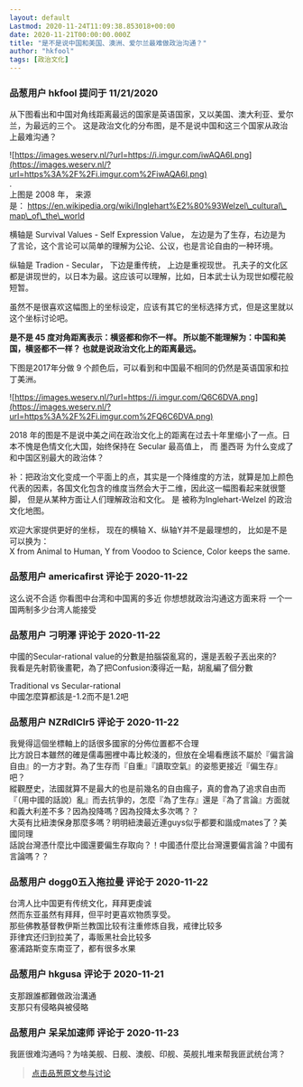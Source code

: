 ```yaml
---
layout: default
Lastmod: 2020-11-24T11:09:38.853018+00:00
date: 2020-11-21T00:00:00.000Z
title: "是不是说中国和美国、澳洲、爱尔兰最难做政治沟通？"
author: "hkfool"
tags: [政治文化]
---
```



### 品葱用户 **hkfool** 提问于 11/21/2020
    
从下图看出和中国对角线距离最远的国家是英语国家，又以美国、澳大利亚、爱尔兰，为最远的三个。 这是政治文化的分布图，是不是说中国和这三个国家从政治上最难沟通？  
  
  
![https://images.weserv.nl/?url=https://i.imgur.com/iwAQA6I.png](https://images.weserv.nl/?url=https%3A%2F%2Fi.imgur.com%2FiwAQA6I.png)  
.   
上图是 2008 年， 来源是： https://en.wikipedia.org/wiki/Inglehart%E2%80%93Welzel\_cultural\_map\_of\_the\_world  
  
横轴是 Survival Values - Self Expression Value， 左边是为了生存，右边是为了言论，这个言论可以简单的理解为公论、公议，也是言论自由的一种环境。  
  
纵轴是 Tradion - Secular， 下边是重传统， 上边是重视现世。 孔夫子的文化区都是讲现世的，以日本为最。这应该可以理解，比如，日本武士认为现世如樱花般短暂。  
  
虽然不是很喜欢这幅图上的坐标设定，应该有其它的坐标选择方式，但是这里就以这个坐标讨论吧。  
  
**是不是 45 度对角距离表示：横竖都和你不一样。 所以能不能理解为：中国和美国，横竖都不一样？ 也就是说政治文化上的距离最远。**  
  
  
下图是2017年分做 9 个颜色后，可以看到和中国最不相同的仍然是英语国家和拉丁美洲。  
  
  
![https://images.weserv.nl/?url=https://i.imgur.com/Q6C6DVA.png](https://images.weserv.nl/?url=https%3A%2F%2Fi.imgur.com%2FQ6C6DVA.png)  
  
  
2018 年的图是不是说中美之间在政治文化上的距离在过去十年里缩小了一点。日本不愧是色情文化大国，始终保持在 Secular 最高值上， 而 墨西哥 为什么变成了和中国区别最大的政治体？  
  
  
补：把政治文化变成一个平面上的点，其实是一个降维度的方法，就算是加上颜色代表的因素，各国文化包含的维度当然会大于二维，因此这一幅图看起来就很蹩脚， 但是从某种方面让人们理解政治和文化。 是 被称为Inglehart-Welzel 的政治文化地图。  
  
欢迎大家提供更好的坐标， 现在的横轴 X、纵轴Y并不是最理想的， 比如是不是可以换为：  
X from Animal to Human, Y from Voodoo to Science, Color keeps the same.
    
                

### 品葱用户 **americafirst** 评论于 2020-11-22
        
这么说不合适 你看图中台湾和中国离的多近 你想想就政治沟通这方面来将 一个一国两制多少台湾人能接受
        
                

### 品葱用户 **刁明澤** 评论于 2020-11-22
        
中國的Secular-rational value的分數是拍腦袋亂寫的，還是丟骰子丟出來的?  
我看是先射箭後畫靶，為了把Confusion湊得近一點，胡亂編了個分數  
  
Traditional vs Secular-rational  
中國怎麼算都該是-1.2而不是1.2吧
        
                

### 品葱用户 **NZRdlClr5** 评论于 2020-11-22
        
我覺得這個坐標軸上的話很多國家的分佈位置都不合理  
比方說日本雖然的確是儒毒圈裡中毒比較淺的，但放在全場看應該不屬於『偏言論自由』的一方才對。為了生存而『自重』『讀取空氣』的姿態更接近『偏生存』吧？  
縱觀歷史，法國就算不是最大的也是前幾名的自由瘋子，真的會為了追求自由而『（用中國的話說）亂』而去抗爭的，怎麼『為了生存』還是『為了言論』方面就和義大利差不多？因為投降嗎？因為投降太多次嗎？？  
大英有比紐澳保身那麼多嗎？明明紐澳最近連guys似乎都要和諧成mates了？美國同理  
話說台灣憑什麼比中國還要偏生存取向？！中國憑什麼比台灣還要偏言論？中國有言論嗎？？
        
                

### 品葱用户 **dogg0五入拖拉曼** 评论于 2020-11-22
        
台湾人比中国更有传统文化，拜拜更虔诚  
然而东亚虽然有拜拜，但平时更喜欢物质享受。  
那些佛教基督教伊斯兰教国比较有注重修炼自我，戒律比较多  
菲律宾还归到拉美了，毒贩黑社会比较多  
塞浦路斯变东南亚了，都有很多水果
        
                

### 品葱用户 **hkgusa** 评论于 2020-11-21
        
支那跟誰都難做政治溝通  
支那只有侵略與被侵略
        
                

### 品葱用户 **呆呆加速师** 评论于 2020-11-23
        
我匪很难沟通吗？为啥美舰、日舰、澳舰、印舰、英舰扎堆来帮我匪武统台湾？
        
                





> [点击品葱原文参与讨论](https://pincong.rocks/question/33737)

